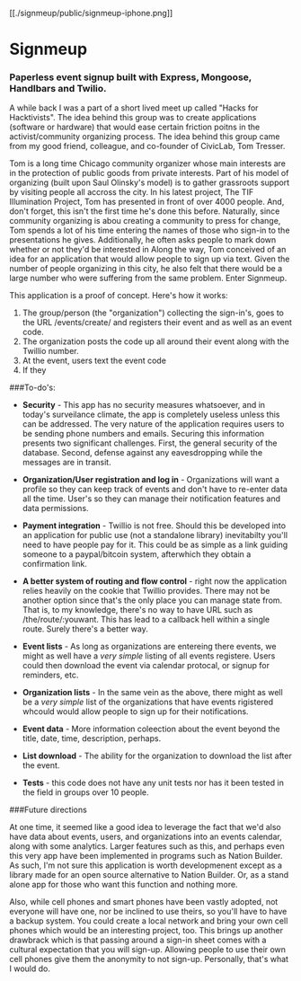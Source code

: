 [[./signmeup/public/signmeup-iphone.png]]

# Signmeup
### Paperless event signup built with Express, Mongoose, Handlbars and Twilio.

A while back I was a part of a short lived meet up called "Hacks for Hacktivists".  The idea behind this group was to create applications (software or hardware) that would ease certain friction poitns in the activist/community organizing process.  The idea behind this group came from my good friend, colleague, and co-founder of CivicLab, Tom Tresser.  

Tom is a long time Chicago community organizer whose main interests are in the protection of public goods from private interests.  Part of his model of organizing (built upon Saul Olinsky's model) is to gather grassroots support by visiting people all accross the city.  In his latest project, The TIF Illumination Project, Tom has presented in front of over 4000 people.  And, don't forget, this isn't the first time he's done this before.  Naturally, since community organizing is abou creating a community to press for change, Tom spends a lot of his time entering the names of those who sign-in to the presentations he gives.  Additionally, he often asks people to mark down whether or not they'd be interested in Along the way, Tom conceived of an idea for an application that would allow people to sign up via text.  Given the number of people organizing in this city, he also felt that there would be a large number who were suffering from the same problem.  Enter Signmeup.

This application is a proof of concept. Here's how it works:

1. The group/person (the "organization") collecting the sign-in's, goes to the URL /events/create/ and registers their event and as well as an event code.
2. The organization posts the code up all around their event along with the Twillio number.
3. At the event, users text the event code
4. If they 

###To-do's:

- **Security** - This app has no security measures whatsoever, and in today's surveilance climate, the app is completely useless unless this can be addressed.  The very nature of the application requires users to be sending phone numbers and emails.  Securing this information presents two significant challenges.  First, the general security of the database.  Second, defense against any eavesdropping while the messages are in transit.

- **Organization/User registration and log in** - Organizations will want a profile so they can keep track of events and don't have to re-enter data all the time.  User's so they can manage their notification features and data permissions.

- **Payment integration** - Twillio is not free.  Should this be developed into an application for public use (not a standalone library) inevitabilty you'll need to have people pay for it.  This could be as simple as a link guiding someone to a paypal/bitcoin system, afterwhich they obtain a confirmation link.

- **A better system of routing and flow control** - right now the application relies heavily on the cookie that Twillio provides.  There may not be another option since that's the only place you can manage state from.  That is, to my knowledge, there's no way to have URL such as /the/route/:youwant.  This has lead to a callback hell within a single route.  Surely there's a better way.

- **Event lists** - As long as organizations are entereing there events, we might as well have a *very simple* listing of all events registere.  Users could then download the event via calendar protocal, or signup for reminders, etc.

- **Organization lists** - In the same vein as the above, there might as well be a *very simple* list of the organizations that have events rigistered whcould would allow people to sign up for their notifications.

- **Event data** - More information coleection about the event beyond the title, date, time, description, perhaps.

- **List download** - The ability for the organization to download the list after the event.

- **Tests** - this code does not have any unit tests nor has it been tested in the field in groups over 10 people.

###Future directions

At one time, it seemed like a good idea to leverage the fact that we'd also have data about events, users, and organizations into an events calendar, along with some analytics.  Larger features such as this, and perhaps even this very app have been implemented in programs such as Nation Builder.  As such, I'm not sure this application is worth developmenent except as a library made for an open source alternative to Nation Builder.  Or, as a stand alone app for those who want this function and nothing more.  

Also, while cell phones and smart phones have been vastly adopted, not everyone will have one, nor be inclined to use theirs, so you'll have to have a backup system.  You could create a local network and bring your own cell phones which would be an interesting project, too.  This brings up another drawbrack which is that passing around a sign-in sheet comes with a cultural expectation that you will sign-up.  Allowing people to use their own cell phones give them the anonymity to not sign-up.  Personally, that's what I would do.